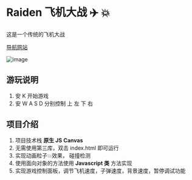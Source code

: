 # Raiden 飞机大战 ✈️ 💥
这是一个传统的飞机大战

[导航网站](https://osiberiao.github.io/Raiden/index.html "雷霆战机")

![image](https://osiberiao.github.io/Raiden/README/Raiden.webp)

## 游玩说明

1. 安 K 开始游戏
2. 安 W A S D 分别控制 上 左 下 右

## 项目介绍

1. 项目技术栈 **原生 JS** **Canvas**
2. 无需使用第三库，双击 index.html 即可运行
3. 实现动画粒子💥效果， 碰撞检测
4. 使用面向对象的方法使用 **Javascript 类** 方法实现
5. 实现游戏控制面板，调节飞机速度，子弹速度，背景速度，暂停调试功能
